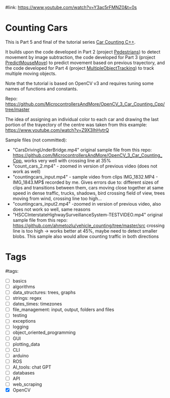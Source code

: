 #link: https://www.youtube.com/watch?v=Y3ac5rFMNZ0&t=0s

# Counting Cars
This is Part 5 and final of the tutorial series [Car Counting C++](https://www.youtube.com/watch?v=Y3ac5rFMNZ0). 

It builds upon the code developed in Part 2 (project [Pedestrians](https://github.com/mhered/cpp_100daysofcode/blob/main/code/Day045_10-05-23/Pedestrians)) to detect movement by image subtraction, the code developed for Part 3 (project [PredictMouseMove](https://github.com/mhered/cpp_100daysofcode/blob/main/code/Day046_11-05-23/PredictMouseMove)) to predict movement based on previous trayectory, and the code developed for Part 4 (project [MultipleObjectTracking](https://github.com/mhered/cpp_100daysofcode/blob/main/code/Day048_13-05-23/MultipleObjectTracking)) to track multiple moving objects.

Note that the tutorial is based on OpenCV v3 and requires tuning some names of functions and constants.

Repo: https://github.com/MicrocontrollersAndMore/OpenCV_3_Car_Counting_Cpp/tree/master

The idea of assigning an individual color to each car and drawing the last portion of the trayectory of the centre was taken from this example: https://www.youtube.com/watch?v=Z9X3IhHytrQ


Sample files (not committed):
* "CarsDrivingUnderBridge.mp4" original sample file from this repo: https://github.com/MicrocontrollersAndMore/OpenCV_3_Car_Counting_Cpp, works very well with crossing line at 35%
* "count_cars_2.mp4" - zoomed in version of previous video (does not work as well)
* "countingcars_input.mp4" - sample video from clips IMG_1832.MP4 - IMG_1843.MP$ recorded by me. Gives errors due to: different sizes of clips and transitions between them, cars moving close together at same speed in dense traffic, trucks, shadows, bird crossing field of view, trees moving from wind, crossing line too high... 
* "countingcars_input2.mp4" -zoomed in version of previous video, also does not work so well, same reasons
* "HSCCInterstateHighwaySurveillanceSystem-TESTVIDEO.mp4" original sample file from this repo: https://github.com/ahmetozlu/vehicle_counting/tree/master/src crossing line is too high -> works better at 45%, maybe need to detect smaller blobs. This sample also would allow counting traffic in both directions

# Tags
#tags: 

- [ ] basics
- [ ] algorithms
- [ ] data_structures: trees, graphs
- [ ] strings: regex
- [ ] dates_times: timezones
- [ ] file_management: input, output, folders and files
- [ ] testing
- [ ] exceptions
- [ ] logging
- [ ] object_oriented_programming
- [ ] GUI
- [ ] plotting_data
- [ ] CLI
- [ ] arduino
- [ ] ROS
- [ ] AI_tools: chat GPT
- [ ] databases
- [ ] API
- [ ] web_scraping
- [x] OpenCV